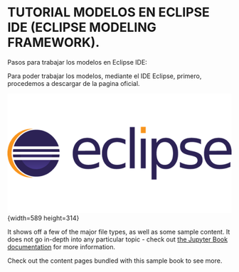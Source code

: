 # TUTORIAL MODELOS EN ECLIPSE IDE (ECLIPSE MODELING FRAMEWORK).

Pasos para trabajar los modelos en Eclipse IDE: 

Para poder trabajar los modelos, mediante el IDE Eclipse, primero, procedemos a descargar de la pagina oficial.

![](https://github.com/Dlo85/imagenesTutorial/blob/main/eclipse.png){width=589 height=314}



It shows off a few of the major file types, as well as some sample content.
It does not go in-depth into any particular topic - check out [the Jupyter Book documentation](https://jupyterbook.org) for more information.

Check out the content pages bundled with this sample book to see more.

```{tableofcontents}
```
